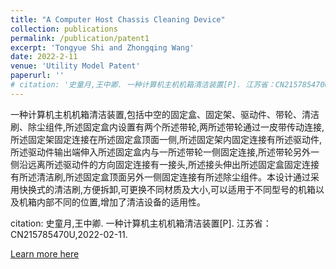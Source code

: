 ```yaml
---
title: "A Computer Host Chassis Cleaning Device"
collection: publications
permalink: /publication/patent1
excerpt: 'Tongyue Shi and Zhongqing Wang'
date: 2022-2-11
venue: 'Utility Model Patent'
paperurl: ''
# citation: '史童月,王中卿. 一种计算机主机机箱清洁装置[P]. 江苏省：CN215785470U,2022-02-11.'
---
```

一种计算机主机机箱清洁装置,包括中空的固定盒、固定架、驱动件、带轮、清洁刷、除尘组件,所述固定盒内设置有两个所述带轮,两所述带轮通过一皮带传动连接,所述固定架固定连接在所述固定盒顶面一侧,所述固定架内固定连接有所述驱动件,所述驱动件输出端伸入所述固定盒内与一所述带轮一侧固定连接,所述带轮另外一侧沿远离所述驱动件的方向固定连接有一接头,所述接头伸出所述固定盒固定连接有所述清洁刷,所述固定盒顶面另外一侧固定连接有所述除尘组件。本设计通过采用快换式的清洁刷,方便拆卸,可更换不同材质及大小,可以适用于不同型号的机箱以及机箱内部不同的位置,增加了清洁设备的适用性。 

citation: 史童月,王中卿. 一种计算机主机机箱清洁装置[P]. 江苏省：CN215785470U,2022-02-11.

[Learn more here](https://kns.cnki.net/kcms/detail/detail.aspx?dbcode=SCPD&dbname=SCPD202202&filename=CN215785470U&uniplatform=NZKPT&v=gTA_oFd81bW0fb-T5jU-uvSYNH0l7PZ-RlSMIh_EE-nHNeDFSvoAIMoG98T-eGZ8)